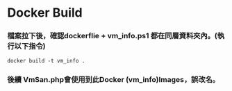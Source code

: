 # Docker Build
### 檔案拉下後，確認dockerflie + vm_info.ps1 都在同層資料夾內。(執行以下指令)
```docker build -t vm_info .```
### 後續 VmSan.php會使用到此Docker (vm_info)Images，誤改名。
